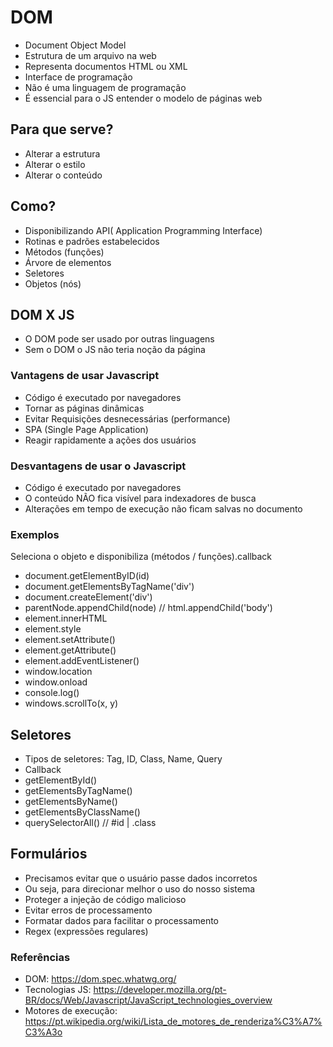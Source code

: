 # DOM
- Document Object Model
- Estrutura de um arquivo na web
- Representa documentos HTML ou XML
- Interface de programação
- Não é uma linguagem de programação
- É essencial para o JS entender o modelo de páginas web

## Para que serve?
- Alterar a estrutura 
- Alterar o estilo
- Alterar o conteúdo

## Como?
- Disponibilizando API( Application Programming Interface)
- Rotinas e padrões estabelecidos
- Métodos (funções)
- Árvore de elementos
- Seletores 
- Objetos (nós)

## DOM X JS
- O DOM pode ser usado por outras linguagens
- Sem o DOM o JS não teria noção da página

### Vantagens de usar Javascript
- Código é executado por navegadores
- Tornar as páginas dinâmicas
- Evitar Requisições desnecessárias (performance)
- SPA (Single Page Application)
- Reagir rapidamente a ações dos usuários

### Desvantagens de usar o Javascript
- Código é executado por navegadores
- O conteúdo NÃO fica visível para indexadores de busca
- Alterações em tempo de execução não ficam salvas no documento

### Exemplos 
Seleciona o objeto e disponibiliza (métodos / funções).callback

- document.getElementByID(id)
- document.getElementsByTagName('div')
- document.createElement('div')
- parentNode.appendChild(node) // html.appendChild('body')
- element.innerHTML
- element.style
- element.setAttribute()
- element.getAttribute()
- element.addEventListener()
- window.location
- window.onload 
- console.log()
- windows.scrollTo(x, y)

## Seletores
- Tipos de seletores: Tag, ID, Class, Name, Query
- Callback
- getElementById()
- getElementsByTagName()
- getElementsByName()
- getElementsByClassName()
- querySelectorAll() // #id | .class

## Formulários 
- Precisamos evitar que o usuário passe dados incorretos
- Ou seja, para direcionar melhor o uso do nosso sistema
- Proteger a injeção de código malicioso
- Evitar erros de processamento
- Formatar dados para facilitar o processamento
- Regex (expressões regulares)

### Referências 
- DOM: https://dom.spec.whatwg.org/
- Tecnologias JS: https://developer.mozilla.org/pt-BR/docs/Web/Javascript/JavaScript_technologies_overview
- Motores de execução: https://pt.wikipedia.org/wiki/Lista_de_motores_de_renderiza%C3%A7%C3%A3o


